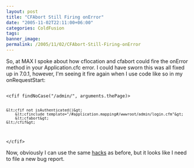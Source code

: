 ```yaml
---
layout: post
title: "CFAbort Still Firing onError"
date: "2005-11-02T22:11:00+06:00"
categories: ColdFusion 
tags: 
banner_image: 
permalink: /2005/11/02/CFAbort-Still-Firing-onError
---
```


So, at MAX I spoke about how cflocation and cfabort could fire the onError method in your Application.cfc error. I could have sworn this was all fixed up in 7.0.1, however, I'm seeing it fire again when I use code like so in my onRequestStart:

<code>
&lt;cfif findNoCase("/admin/", arguments.thePage)&gt;
		
	&lt;cfif not isAuthenticated()&gt;
		&lt;cfinclude template="/#application.mapping#/wwwroot/admin/login.cfm"&gt;
		&lt;cfabort&gt;
	&lt;/cfif&gt;
	
&lt;/cfif&gt;
</code>

Now, obviously I can use the same <a href="http://ray.camdenfamily.com/index.cfm?mode=entry&entry=ED9D4058-E661-02E9-E70A41706CD89724">hacks</a> as before, but it looks like I need to file a new bug report.